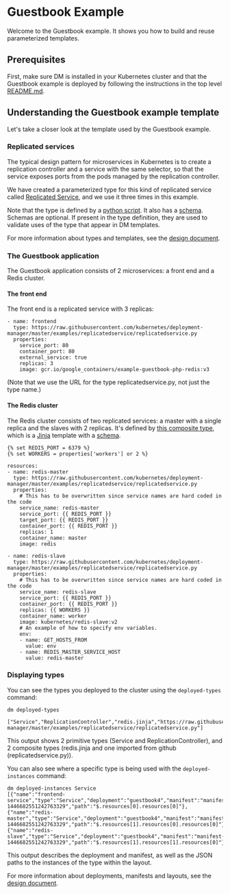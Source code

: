 # Guestbook Example

Welcome to the Guestbook example. It shows you how to build and reuse
parameterized templates.

## Prerequisites

First, make sure DM is installed in your Kubernetes cluster and that the
Guestbook example is deployed by following the instructions in the top level
[README.md](../../README.md).

## Understanding the Guestbook example template

Let's take a closer look at the template used by the Guestbook example.

### Replicated services

The typical design pattern for microservices in Kubernetes is to create a
replication controller and a service with the same selector, so that the service
exposes ports from the pods managed by the replication controller.

We have created a parameterized type for this kind of replicated service called
[Replicated Service](../../types/replicatedservice/v1), and we use it three times in this
example.

Note that the type is defined by a
[python script](../../types/replicatedservice/v1/replicatedservice.py). It also has a
[schema](../../types/replicatedservice/v1/replicatedservice.py.schema). Schemas are
optional. If present in the type definition, they are used to validate uses of the
type that appear in DM templates.

For more information about types and templates, see the [design document](../../docs/design/design.md).

### The Guestbook application
The Guestbook application consists of 2 microservices: a front end and a Redis cluster.

#### The front end

The front end is a replicated service with 3 replicas:

```
- name: frontend
  type: https://raw.githubusercontent.com/kubernetes/deployment-manager/master/examples/replicatedservice/replicatedservice.py
  properties:
    service_port: 80
    container_port: 80
    external_service: true
    replicas: 3
    image: gcr.io/google_containers/example-guestbook-php-redis:v3
```

(Note that we use the URL for the type replicatedservice.py, not just the type name.)

#### The Redis cluster

The Redis cluster consists of two replicated services: a master with a single replica
and the slaves with 2 replicas. It's defined by [this composite type](../../types/redis/v1/redis.jinja),
which is a [Jinja](http://jinja.pocoo.org/) template with a [schema](../../types/redis/v1/redis.jinja.schema).

```
{% set REDIS_PORT = 6379 %}
{% set WORKERS = properties['workers'] or 2 %}

resources:
- name: redis-master
  type: https://raw.githubusercontent.com/kubernetes/deployment-manager/master/examples/replicatedservice/replicatedservice.py
  properties:
    # This has to be overwritten since service names are hard coded in the code
    service_name: redis-master
    service_port: {{ REDIS_PORT }}
    target_port: {{ REDIS_PORT }}
    container_port: {{ REDIS_PORT }}
    replicas: 1
    container_name: master
    image: redis

- name: redis-slave
  type: https://raw.githubusercontent.com/kubernetes/deployment-manager/master/examples/replicatedservice/replicatedservice.py
  properties:
    # This has to be overwritten since service names are hard coded in the code
    service_name: redis-slave
    service_port: {{ REDIS_PORT }}
    container_port: {{ REDIS_PORT }}
    replicas: {{ WORKERS }}
    container_name: worker
    image: kubernetes/redis-slave:v2
    # An example of how to specify env variables.
    env:
    - name: GET_HOSTS_FROM
      value: env
    - name: REDIS_MASTER_SERVICE_HOST
      value: redis-master
```

### Displaying types

You can see the types you deployed to the cluster using the `deployed-types` command:

```
dm deployed-types 

["Service","ReplicationController","redis.jinja","https://raw.githubusercontent.com/kubernetes/deployment-manager/master/examples/replicatedservice/replicatedservice.py"]
```

This output shows 2 primitive types (Service and ReplicationController), and 2
composite types (redis.jinja and one imported from github (replicatedservice.py)).

You can also see where a specific type is being used with the `deployed-instances` command:

```
dm deployed-instances Service
[{"name":"frontend-service","type":"Service","deployment":"guestbook4","manifest":"manifest-1446682551242763329","path":"$.resources[0].resources[0]"},{"name":"redis-master","type":"Service","deployment":"guestbook4","manifest":"manifest-1446682551242763329","path":"$.resources[1].resources[0].resources[0]"},{"name":"redis-slave","type":"Service","deployment":"guestbook4","manifest":"manifest-1446682551242763329","path":"$.resources[1].resources[1].resources[0]"}]
```

This output describes the deployment and manifest, as well as the JSON paths to
the instances of the type within the layout.

For more information about deployments, manifests and layouts, see the [design document](../../docs/design/design.md).


